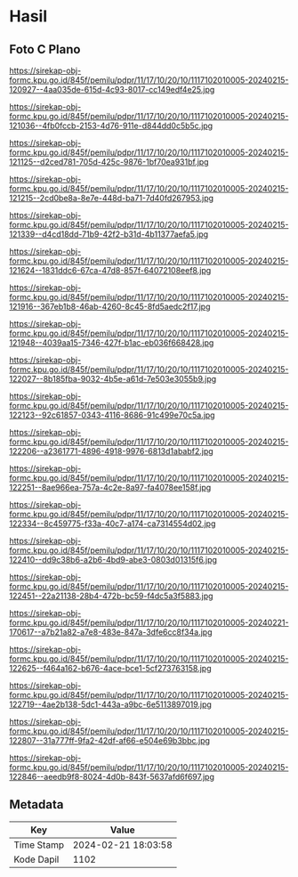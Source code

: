 # Hasil

## Foto C Plano

https://sirekap-obj-formc.kpu.go.id/845f/pemilu/pdpr/11/17/10/20/10/1117102010005-20240215-120927--4aa035de-615d-4c93-8017-cc149edf4e25.jpg

https://sirekap-obj-formc.kpu.go.id/845f/pemilu/pdpr/11/17/10/20/10/1117102010005-20240215-121036--4fb0fccb-2153-4d76-911e-d844dd0c5b5c.jpg

https://sirekap-obj-formc.kpu.go.id/845f/pemilu/pdpr/11/17/10/20/10/1117102010005-20240215-121125--d2ced781-705d-425c-9876-1bf70ea931bf.jpg

https://sirekap-obj-formc.kpu.go.id/845f/pemilu/pdpr/11/17/10/20/10/1117102010005-20240215-121215--2cd0be8a-8e7e-448d-ba71-7d40fd267953.jpg

https://sirekap-obj-formc.kpu.go.id/845f/pemilu/pdpr/11/17/10/20/10/1117102010005-20240215-121339--d4cd18dd-71b9-42f2-b31d-4b11377aefa5.jpg

https://sirekap-obj-formc.kpu.go.id/845f/pemilu/pdpr/11/17/10/20/10/1117102010005-20240215-121624--1831ddc6-67ca-47d8-857f-64072108eef8.jpg

https://sirekap-obj-formc.kpu.go.id/845f/pemilu/pdpr/11/17/10/20/10/1117102010005-20240215-121916--367eb1b8-46ab-4260-8c45-8fd5aedc2f17.jpg

https://sirekap-obj-formc.kpu.go.id/845f/pemilu/pdpr/11/17/10/20/10/1117102010005-20240215-121948--4039aa15-7346-427f-b1ac-eb036f668428.jpg

https://sirekap-obj-formc.kpu.go.id/845f/pemilu/pdpr/11/17/10/20/10/1117102010005-20240215-122027--8b185fba-9032-4b5e-a61d-7e503e3055b9.jpg

https://sirekap-obj-formc.kpu.go.id/845f/pemilu/pdpr/11/17/10/20/10/1117102010005-20240215-122123--92c61857-0343-4116-8686-91c499e70c5a.jpg

https://sirekap-obj-formc.kpu.go.id/845f/pemilu/pdpr/11/17/10/20/10/1117102010005-20240215-122206--a2361771-4896-4918-9976-6813d1ababf2.jpg

https://sirekap-obj-formc.kpu.go.id/845f/pemilu/pdpr/11/17/10/20/10/1117102010005-20240215-122251--8ae966ea-757a-4c2e-8a97-fa4078ee158f.jpg

https://sirekap-obj-formc.kpu.go.id/845f/pemilu/pdpr/11/17/10/20/10/1117102010005-20240215-122334--8c459775-f33a-40c7-a174-ca7314554d02.jpg

https://sirekap-obj-formc.kpu.go.id/845f/pemilu/pdpr/11/17/10/20/10/1117102010005-20240215-122410--dd9c38b6-a2b6-4bd9-abe3-0803d01315f6.jpg

https://sirekap-obj-formc.kpu.go.id/845f/pemilu/pdpr/11/17/10/20/10/1117102010005-20240215-122451--22a21138-28b4-472b-bc59-f4dc5a3f5883.jpg

https://sirekap-obj-formc.kpu.go.id/845f/pemilu/pdpr/11/17/10/20/10/1117102010005-20240221-170617--a7b21a82-a7e8-483e-847a-3dfe6cc8f34a.jpg

https://sirekap-obj-formc.kpu.go.id/845f/pemilu/pdpr/11/17/10/20/10/1117102010005-20240215-122625--f464a162-b676-4ace-bce1-5cf273763158.jpg

https://sirekap-obj-formc.kpu.go.id/845f/pemilu/pdpr/11/17/10/20/10/1117102010005-20240215-122719--4ae2b138-5dc1-443a-a9bc-6e5113897019.jpg

https://sirekap-obj-formc.kpu.go.id/845f/pemilu/pdpr/11/17/10/20/10/1117102010005-20240215-122807--31a777ff-9fa2-42df-af66-e504e69b3bbc.jpg

https://sirekap-obj-formc.kpu.go.id/845f/pemilu/pdpr/11/17/10/20/10/1117102010005-20240215-122846--aeedb9f8-8024-4d0b-843f-5637afd6f697.jpg


## Metadata

| Key        | Value               |
| ---------- | ------------------- |
| Time Stamp | 2024-02-21 18:03:58 |
| Kode Dapil | 1102                |



